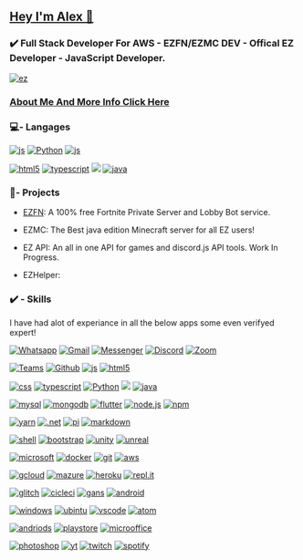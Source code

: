 ## **[Hey I'm Alex 👋](https://web.alex-api.tk/)**
### ✔️ Full Stack Developer For AWS - EZFN/EZMC DEV - Offical EZ  Developer -  JavaScript Developer.
[![ez](https://img.shields.io/badge/EZ%20--%20API-Official%20EZ%20Staff-blue
)]()
### [About Me And More Info Click Here](https://web.alex-api.tk/)
###  💻- Langages
[![js](https://img.shields.io/badge/JavaScript-F7DF1E?style=for-the-badge&logo=javascript&logoColor=black
)]()    [![Python](https://img.shields.io/badge/Python-3776AB?style=for-the-badge&logo=python&logoColor=white
)]()  [![js](https://img.shields.io/badge/JavaScript-F7DF1E?style=for-the-badge&logo=javascript&logoColor=black
)]() 

[![html5](https://img.shields.io/badge/HTML5-E34F26?style=for-the-badge&logo=html5&logoColor=white
)]()  [![typescript](https://img.shields.io/badge/TypeScript-007ACC?style=for-the-badge&logo=typescript&logoColor=white
)]()    [![](https://img.shields.io/badge/C%23-239120?style=for-the-badge&logo=c-sharp&logoColor=white
)]()  [![java](https://img.shields.io/badge/Java-ED8B00?style=for-the-badge&logo=java&logoColor=white
)]()


### 🚧- Projects 
- [EZFN](https://ezfn.dev):
 A 100% free Fortnite Private Server and Lobby Bot service. 

- EZMC:
The Best java edition Minecraft server for all EZ users! 
- EZ API: 
An all in one API for games and discord.js API tools. Work In Progress.

- EZHelper: 

### ✔️ - Skills 
I have had alot of experiance in all the below apps some even verifyed expert!

[![Whatsapp](https://img.shields.io/badge/WhatsApp-25D366?style=for-the-badge&logo=whatsapp&logoColor=white)]()  [![Gmail](https://img.shields.io/badge/Gmail-D14836?style=for-the-badge&logo=gmail&logoColor=white
)]() [![Messenger](https://img.shields.io/badge/Messenger-00B2FF?style=for-the-badge&logo=messenger&logoColor=white
)]()  [![Discord](https://img.shields.io/badge/Discord-7289DA?style=for-the-badge&logo=discord&logoColor=white
)]()  [![Zoom](https://img.shields.io/badge/Zoom-2D8CFF?style=for-the-badge&logo=zoom&logoColor=white
)]()  

[![Teams](https://img.shields.io/badge/Microsoft_Teams-6264A7?style=for-the-badge&logo=microsoft-teams&logoColor=white
)]()  [![Github](https://img.shields.io/badge/GitHub-100000?style=for-the-badge&logo=github&logoColor=white
)]()  [![js](https://img.shields.io/badge/JavaScript-F7DF1E?style=for-the-badge&logo=javascript&logoColor=black
)]()  [![html5](https://img.shields.io/badge/HTML5-E34F26?style=for-the-badge&logo=html5&logoColor=white
)]()

[![css](https://img.shields.io/badge/CSS-239120?&style=for-the-badge&logo=css3&logoColor=white
)]()  [![typescript](https://img.shields.io/badge/TypeScript-007ACC?style=for-the-badge&logo=typescript&logoColor=white
)]()  [![Python](https://img.shields.io/badge/Python-3776AB?style=for-the-badge&logo=python&logoColor=white
)]()  [![](https://img.shields.io/badge/C%23-239120?style=for-the-badge&logo=c-sharp&logoColor=white
)]()  [![java](https://img.shields.io/badge/Java-ED8B00?style=for-the-badge&logo=java&logoColor=white
)]()

[![mysql](https://img.shields.io/badge/MySQL-00000F?style=for-the-badge&logo=mysql&logoColor=white
)]()  [![mongodb](https://img.shields.io/badge/MongoDB-4EA94B?style=for-the-badge&logo=mongodb&logoColor=white
)]()   [![flutter](https://img.shields.io/badge/Flutter-02569B?style=for-the-badge&logo=flutter&logoColor=white
)]()  [![node.js](https://img.shields.io/badge/Node.js-339933?style=for-the-badge&logo=nodedotjs&logoColor=white
)]()  [![npm](https://img.shields.io/badge/npm-CB3837?style=for-the-badge&logo=npm&logoColor=white
)]()  

[![yarn](https://img.shields.io/badge/Yarn-2C8EBB?style=for-the-badge&logo=yarn&logoColor=white
)]()  [![.net](https://img.shields.io/badge/.NET-512BD4?style=for-the-badge&logo=dotnet&logoColor=white
)]()  [![pi](https://img.shields.io/badge/RASPBERRY%20PI-C51A4A.svg?&style=for-the-badge&logo=raspberry%20pi&logoColor=white
)]()  [![markdown](https://img.shields.io/badge/Markdown-000000?style=for-the-badge&logo=markdown&logoColor=white
)]()  

[![shell](https://img.shields.io/badge/Shell_Script-121011?style=for-the-badge&logo=gnu-bash&logoColor=white
)]()  [![bootstrap](https://img.shields.io/badge/Bootstrap-563D7C?style=for-the-badge&logo=bootstrap&logoColor=white
)]()  [![unity](https://img.shields.io/badge/Unity-100000?style=for-the-badge&logo=unity&logoColor=white
)]()  [![unreal](https://img.shields.io/badge/-Unreal%20Engine-313131?style=for-the-badge&logo=unreal-engine&logoColor=white
)]()  

[![microsoft](https://img.shields.io/badge/Microsoft-666666?style=for-the-badge&logo=microsoft&logoColor=white
)]()  [![docker](https://img.shields.io/badge/Docker-2CA5E0?style=for-the-badge&logo=docker&logoColor=white
)]()  [![git](https://img.shields.io/badge/Git-F05032?style=for-the-badge&logo=git&logoColor=white
)]()  [![aws](https://img.shields.io/badge/AmazonAWS-{232F3E}?style=for-the-badge&logo=amazonaws&logoColor=white
)]()

[![gcloud](https://img.shields.io/badge/Google_Cloud-4285F4?style=for-the-badge&logo=google-cloud&logoColor=white
)]()  [![mazure](https://img.shields.io/badge/microsoft%20azure-0089D6?style=for-the-badge&logo=microsoft-azure&logoColor=white
)]() [![heroku](https://img.shields.io/badge/Heroku-430098?style=for-the-badge&logo=heroku&logoColor=white
)]()  [![repl.it](https://img.shields.io/badge/replit-667881?style=for-the-badge&logo=replit&logoColor=white
)]() 

[![glitch](https://img.shields.io/badge/Glitch-2800ff?style=for-the-badge&logo=glitch&logoColor=white
)]()  [![cicleci](https://img.shields.io/badge/circleci-343434?style=for-the-badge&logo=circleci&logoColor=white
)]()  [![gans](https://img.shields.io/badge/Google%20Analytics-E37400?style=for-the-badge&logo=google%20analytics&logoColor=white
)]()  [![android](https://img.shields.io/badge/Android-3DDC84?style=for-the-badge&logo=android&logoColor=white
)]()  

[![windows](https://img.shields.io/badge/Windows-0078D6?style=for-the-badge&logo=windows&logoColor=white
)]()  [![ubintu](https://img.shields.io/badge/Ubuntu-E95420?style=for-the-badge&logo=ubuntu&logoColor=white
)]()  [![vscode](https://img.shields.io/badge/Visual_Studio_Code-0078D4?style=for-the-badge&logo=visual%20studio%20code&logoColor=white
)]()  [![atom](https://img.shields.io/badge/Atom-66595C?style=for-the-badge&logo=Atom&logoColor=white
)]()

[![andriods](https://img.shields.io/badge/Android_Studio-3DDC84?style=for-the-badge&logo=android-studio&logoColor=white
)]()  [![playstore](https://img.shields.io/badge/Google_Play-414141?style=for-the-badge&logo=google-play&logoColor=white
)]()  [![microoffice](https://img.shields.io/badge/Microsoft_Office-D83B01?style=for-the-badge&logo=microsoft-office&logoColor=white
)]()  

[![photoshop](https://img.shields.io/badge/Adobe%20Photoshop-31A8FF?style=for-the-badge&logo=Adobe%20Photoshop&logoColor=black
)]()  [![yt](https://img.shields.io/badge/YouTube-FF0000?style=for-the-badge&logo=youtube&logoColor=white
)]()  [![twitch](https://img.shields.io/badge/Twitch-9146FF?style=for-the-badge&logo=twitch&logoColor=white
)]()  [![spotify](https://img.shields.io/badge/Spotify-1ED760?&style=for-the-badge&logo=spotify&logoColor=white
)]()
